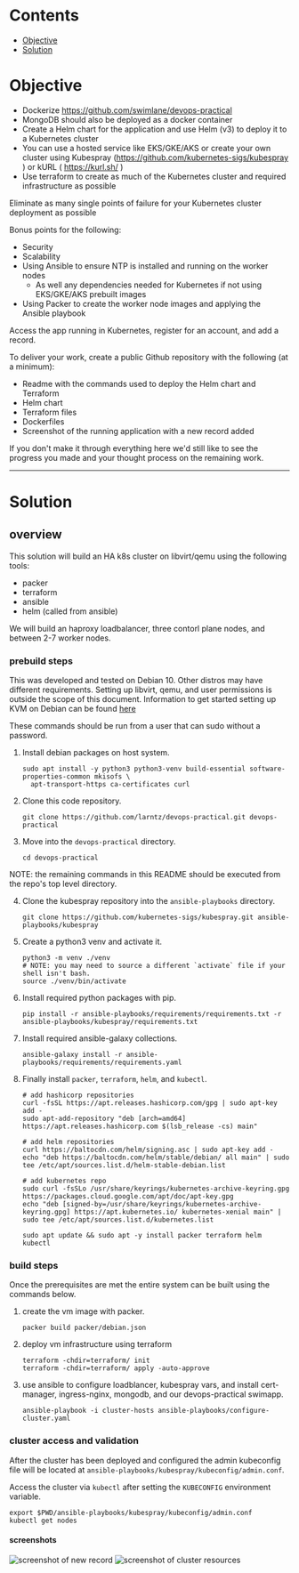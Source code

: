 # Contents

  - [Objective](#objective)
  - [Solution](#solution)

# Objective

  - Dockerize https://github.com/swimlane/devops-practical
  - MongoDB should also be deployed as a docker container
  - Create a Helm chart for the application and use Helm (v3) to deploy it to a Kubernetes cluster
  - You can use a hosted service like EKS/GKE/AKS or create your own cluster using Kubespray (https://github.com/kubernetes-sigs/kubespray ) or kURL ( https://kurl.sh/ )
  - Use terraform to create as much of the Kubernetes cluster and required infrastructure as possible

Eliminate as many single points of failure for your Kubernetes cluster deployment as possible

Bonus points for the following:
  - Security
  - Scalability
  - Using Ansible to ensure NTP is installed and running on the worker nodes
     - As well any dependencies needed for Kubernetes if not using EKS/GKE/AKS prebuilt images
  - Using Packer to create the worker node images and applying the Ansible playbook

Access the app running in Kubernetes, register for an account, and add a record.

To deliver your work, create a public Github repository with the following (at a minimum):
  - Readme with the commands used to deploy the Helm chart and Terraform
  - Helm chart
  - Terraform files
  - Dockerfiles
  - Screenshot of the running application with a new record added

If you don't make it through everything here we'd still like to see the progress you made and your thought process on the remaining work.

--- 

# Solution

## overview

This solution will build an HA k8s cluster on libvirt/qemu using the following tools:

  - packer
  - terraform
  - ansible
  - helm (called from ansible)

We will build an haproxy loadbalancer, three contorl plane nodes, and between 2-7 worker nodes. 

### prebuild steps

This was developed and tested on Debian 10. Other distros may have different requirements. Setting up libvirt, qemu, and user permissions is outside the scope of this document. Information to get started setting up KVM on Debian can be found [here](https://wiki.debian.org/KVM)

These commands should be run from a user that can sudo without a password.

1. Install debian packages on host system.
    ```
    sudo apt install -y python3 python3-venv build-essential software-properties-common mkisofs \
      apt-transport-https ca-certificates curl
    ```
1. Clone this code repository.
    ```
    git clone https://github.com/larntz/devops-practical.git devops-practical
    ```
1. Move into the `devops-practical` directory.
    ```
    cd devops-practical
    ```

NOTE: the remaining commands in this README should be executed from the repo's top level directory.

4. Clone the kubespray repository into the `ansible-playbooks` directory.
    ```
    git clone https://github.com/kubernetes-sigs/kubespray.git ansible-playbooks/kubespray
    ```
1. Create a python3 venv and activate it. 
    ```
    python3 -m venv ./venv
    # NOTE: you may need to source a different `activate` file if your shell isn't bash.
    source ./venv/bin/activate 
    ```
1. Install required python packages with pip.
    ```
    pip install -r ansible-playbooks/requirements/requirements.txt -r ansible-playbooks/kubespray/requirements.txt
    ```
1. Install required ansible-galaxy collections.
    ```
    ansible-galaxy install -r ansible-playbooks/requirements/requirements.yaml
    ```
1. Finally install `packer`, `terraform`, `helm`, and `kubectl`.
    ```
    # add hashicorp repositories
    curl -fsSL https://apt.releases.hashicorp.com/gpg | sudo apt-key add -
    sudo apt-add-repository "deb [arch=amd64] https://apt.releases.hashicorp.com $(lsb_release -cs) main"
     
    # add helm repositories
    curl https://baltocdn.com/helm/signing.asc | sudo apt-key add -
    echo "deb https://baltocdn.com/helm/stable/debian/ all main" | sudo tee /etc/apt/sources.list.d/helm-stable-debian.list

    # add kubernetes repo
    sudo curl -fsSLo /usr/share/keyrings/kubernetes-archive-keyring.gpg https://packages.cloud.google.com/apt/doc/apt-key.gpg
    echo "deb [signed-by=/usr/share/keyrings/kubernetes-archive-keyring.gpg] https://apt.kubernetes.io/ kubernetes-xenial main" | sudo tee /etc/apt/sources.list.d/kubernetes.list

    sudo apt update && sudo apt -y install packer terraform helm kubectl
    ```

### build steps

Once the prerequisites are met the entire system can be built using the commands below. 

1. create the vm image with packer.
    ```
    packer build packer/debian.json
    ```
1. deploy vm infrastructure using terraform
    ```
    terraform -chdir=terraform/ init
    terraform -chdir=terraform/ apply -auto-approve
    ```
1. use ansible to configure loadblancer, kubespray vars, and install cert-manager, ingress-nginx, mongodb, and our devops-practical swimapp. 
    ```
    ansible-playbook -i cluster-hosts ansible-playbooks/configure-cluster.yaml
    ```

### cluster access and validation

After the cluster has been deployed and configured the admin kubeconfig file will be located at `ansible-playbooks/kubespray/kubeconfig/admin.conf`. 

Access the cluster via `kubectl` after setting the `KUBECONFIG` environment variable. 

```
export $PWD/ansible-playbooks/kubespray/kubeconfig/admin.conf
kubectl get nodes
```


#### screenshots

![screenshot of new record](images/new_record.png)
![screenshot of cluster resources](images/cluster_resources.png)

